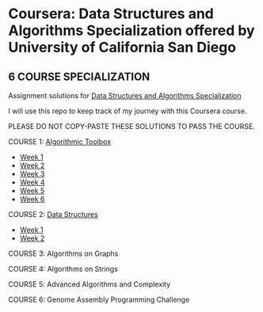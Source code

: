 # Coursera: Data Structures and Algorithms Specialization offered by University of California San Diego
## 6 COURSE SPECIALIZATION
Assignment solutions for [Data Structures and Algorithms Specialization](https://www.coursera.org/specializations/data-structures-algorithms)

I will use this repo to keep track of my journey with this Coursera course.

PLEASE DO NOT COPY-PASTE THESE SOLUTIONS TO PASS THE COURSE. 

COURSE 1: [Algorithmic Toolbox](https://github.com/Google987/coursera-data-structures-algorithms/tree/main/Algorithmic%20Toolbox)
* [Week 1](https://github.com/Google987/coursera-data-structures-algorithms/tree/main/Algorithmic%20Toolbox/Week%201)
* [Week 2](https://github.com/Google987/coursera-data-structures-algorithms/tree/main/Algorithmic%20Toolbox/Week%202)
* [Week 3](https://github.com/Google987/coursera-data-structures-algorithms/tree/main/Algorithmic%20Toolbox/Week%203)
* [Week 4](https://github.com/Google987/coursera-data-structures-algorithms/tree/main/Algorithmic%20Toolbox/Week%204)
* [Week 5](https://github.com/Google987/coursera-data-structures-algorithms/tree/main/Algorithmic%20Toolbox/Week%205)
* [Week 6](https://github.com/Google987/coursera-data-structures-algorithms/tree/main/Algorithmic%20Toolbox/Week%206)

COURSE 2: [Data Structures](https://github.com/Google987/coursera-data-structures-algorithms/tree/main/Data%20Structures)
* [Week 1](https://github.com/Google987/coursera-data-structures-algorithms/tree/main/Data%20Structures/Week%201)
* [Week 2](https://github.com/Google987/coursera-data-structures-algorithms/tree/main/Data%20Structures/Week%202)

COURSE 3: Algorithms on Graphs

COURSE 4: Algorithms on Strings

COURSE 5: Advanced Algorithms and Complexity

COURSE 6: Genome Assembly Programming Challenge

